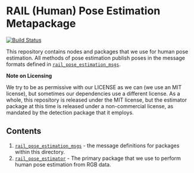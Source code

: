 # RAIL (Human) Pose Estimation Metapackage

[![Build Status](https://travis-ci.org/GT-RAIL/rail_pose_estimation.svg?branch=develop)](https://travis-ci.org/GT-RAIL/rail_pose_estimation)

This repository contains nodes and packages that we use for human pose estimation. All methods of pose estimation publish poses in the message formats defined in [`rail_pose_estimation_msgs`](rail_pose_estimation_msgs/).

**Note on Licensing**

We try to be as permissive with our LICENSE as we can (we use an MIT license), but sometimes our dependencies use a different license. As a whole, this repository is released under the MIT license, but the estimator package at this time is released under a non-commercial license, as mandated by the detection package that it employs.

## Contents

1. [`rail_pose_estimation_msgs`](rail_pose_estimation_msgs/) - the message definitions for packages within this directory.
1. [`rail_pose_estimator`](rail_pose_estimator/) - The primary package that we use to perform human pose estimation from RGB data.
